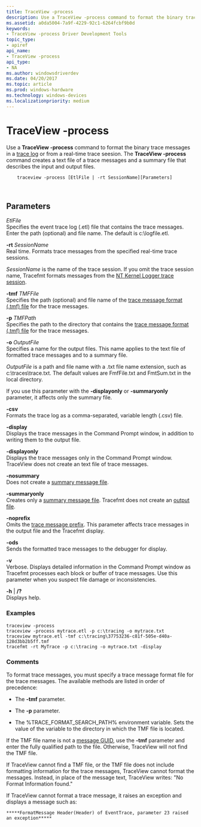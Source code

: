 ```yaml
---
title: TraceView -process
description: Use a TraceView -process command to format the binary trace messages in a trace log or from a real-time trace seesion. The TraceView -process command creates a text file of a trace messages and a summary file that describes the input and output files.
ms.assetid: a0da5004-7a9f-4229-92c1-6264fcbf9b0d
keywords:
- TraceView -process Driver Development Tools
topic_type:
- apiref
api_name:
- TraceView -process
api_type:
- NA
ms.author: windowsdriverdev
ms.date: 04/20/2017
ms.topic: article
ms.prod: windows-hardware
ms.technology: windows-devices
ms.localizationpriority: medium
---
```


# TraceView -process


Use a **TraceView -process** command to format the binary trace messages in a [trace log](trace-log.md) or from a real-time trace seesion. The **TraceView -process** command creates a text file of a trace messages and a summary file that describes the input and output files.

```
    traceview -process [EtlFile | -rt SessionName][Parameters]

   
```

## <span id="Parameters"></span><span id="parameters"></span><span id="PARAMETERS"></span>Parameters


<span id="_______EtlFile______"></span><span id="_______etlfile______"></span><span id="_______ETLFILE______"></span> *EtlFile*   
Specifies the event trace log (.etl) file that contains the trace messages. Enter the path (optional) and file name. The default is c:\\logfile.etl.

<span id="_______-rt_______SessionName______"></span><span id="_______-rt_______sessionname______"></span><span id="_______-RT_______SESSIONNAME______"></span> **-rt** *SessionName*   
Real time. Formats trace messages from the specified real-time trace sessions.

*SessionName* is the name of the trace session. If you omit the trace session name, Tracefmt formats messages from the [NT Kernel Logger trace session](nt-kernel-logger-trace-session.md).

<span id="_______-tmf_______TMFFile______"></span><span id="_______-tmf_______tmffile______"></span><span id="_______-TMF_______TMFFILE______"></span> **-tmf** *TMFFile*   
Specifies the path (optional) and file name of the [trace message format (.tmf) file](trace-message-format-file.md) for the trace messages.

<span id="_______-p_______TMFPath______"></span><span id="_______-p_______tmfpath______"></span><span id="_______-P_______TMFPATH______"></span> **-p** *TMFPath*   
Specifies the path to the directory that contains the [trace message format (.tmf) file](trace-message-format-file.md) for the trace messages.

<span id="_______-o_______OutputFile______"></span><span id="_______-o_______outputfile______"></span><span id="_______-O_______OUTPUTFILE______"></span> **-o** *OutputFile*   
Specifies a name for the output files. This name applies to the text file of formatted trace messages and to a summary file.

*OutputFile* is a path and file name with a .txt file name extension, such as c:\\traces\\trace.txt. The default values are FmfFile.txt and FmtSum.txt in the local directory.

If you use this parameter with the **-displayonly** or **-summaryonly** parameter, it affects only the summary file.

<span id="_______-csv______"></span><span id="_______-CSV______"></span> **-csv**   
Formats the trace log as a comma-separated, variable length (.csv) file.

<span id="_______-display______"></span><span id="_______-DISPLAY______"></span> **-display**   
Displays the trace messages in the Command Prompt window, in addition to writing them to the output file.

<span id="_______-displayonly______"></span><span id="_______-DISPLAYONLY______"></span> **-displayonly**   
Displays the trace messages only in the Command Prompt window. TraceView does not create an text file of trace messages.

<span id="_______-nosummary______"></span><span id="_______-NOSUMMARY______"></span> **-nosummary**   
Does not create a [summary message file](summary-message-file.md).

<span id="_______-summaryonly______"></span><span id="_______-SUMMARYONLY______"></span> **-summaryonly**   
Creates only a [summary message file](summary-message-file.md). Tracefmt does not create an [output file](tracefmt-output-file.md).

<span id="_______-noprefix______"></span><span id="_______-NOPREFIX______"></span> **-noprefix**   
Omits the [trace message prefix](trace-message-prefix.md). This parameter affects trace messages in the output file and the Tracefmt display.

<span id="_______-ods______"></span><span id="_______-ODS______"></span> **-ods**   
Sends the formatted trace messages to the debugger for display.

<span id="_______-v______"></span><span id="_______-V______"></span> **-v**   
Verbose. Displays detailed information in the Command Prompt window as Tracefmt processes each block or buffer of trace messages. Use this parameter when you suspect file damage or inconsistencies.

<span id="_______-h_____"></span><span id="_______-H_____"></span> **-h** | **/?**  
Displays help.

### <span id="examples"></span><span id="EXAMPLES"></span>Examples

```
traceview -process
traceview -process mytrace.etl -p c:\tracing -o mytrace.txt
traceview mytrace.etl -tmf c:\tracing\37753236-c81f-505e-d40a-128d3bb2b5ff.tmf
tracefmt -rt MyTrace -p c:\tracing -o mytrace.txt -display
```

### <span id="comments"></span><span id="COMMENTS"></span>Comments

To format trace messages, you must specify a trace message format file for the trace messages. The available methods are listed in order of precedence:

-   The **-tmf** parameter.

-   The **-p** parameter.

-   The %TRACE\_FORMAT\_SEARCH\_PATH% environment variable. Sets the value of the variable to the directory in which the TMF file is located.

If the TMF file name is not a [message GUID](message-guid.md), use the **-tmf** parameter and enter the fully qualified path to the file. Otherwise, TraceView will not find the TMF file.

If TraceView cannot find a TMF file, or the TMF file does not include formatting information for the trace messages, TraceView cannot format the messages. Instead, in place of the message text, TraceView writes: "No Format Information found."

If TraceView cannot format a trace message, it raises an exception and displays a message such as:

```
*****FormatMessage Header(Header) of EventTrace, parameter 23 raised an exception*****
```

 

 





